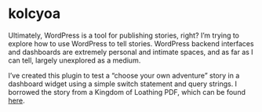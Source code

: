 # kolcyoa

Ultimately, WordPress is a tool for publishing stories, right? I’m trying to explore how to use WordPress to tell stories. WordPress backend interfaces and dashboards are extremely personal and intimate spaces, and as far as I can tell, largely unexplored as a medium.

I’ve created this plugin to test a “choose your own adventure” story in a dashboard widget using a simple switch statement and query strings. I borrowed the story from a Kingdom of Loathing PDF, which can be found <a href ="http://images.kingdomofloathing.com/cyoa/">here</a>.
